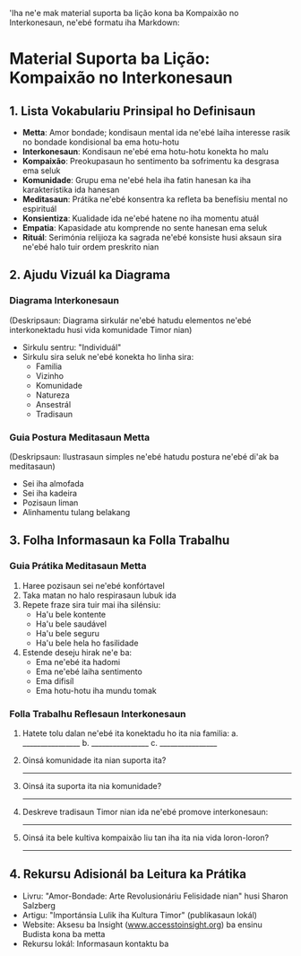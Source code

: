 'Iha ne'e mak material suporta ba lição kona ba Kompaixão no Interkonesaun, ne'ebé formatu iha Markdown:

# Material Suporta ba Lição: Kompaixão no Interkonesaun

## 1. Lista Vokabulariu Prinsipal ho Definisaun

- **Metta**: Amor bondade; kondisaun mental ida ne'ebé laiha interesse rasik no bondade kondisional ba ema hotu-hotu
- **Interkonesaun**: Kondisaun ne'ebé ema hotu-hotu konekta ho malu
- **Kompaixão**: Preokupasaun ho sentimento ba sofrimentu ka desgrasa ema seluk
- **Komunidade**: Grupu ema ne'ebé hela iha fatin hanesan ka iha karakterístika ida hanesan
- **Meditasaun**: Prátika ne'ebé konsentra ka refleta ba benefísiu mental no espirituál
- **Konsientiza**: Kualidade ida ne'ebé hatene no iha momentu atuál
- **Empatia**: Kapasidade atu komprende no sente hanesan ema seluk
- **Rituál**: Serimónia relijioza ka sagrada ne'ebé konsiste husi aksaun sira ne'ebé halo tuir ordem preskrito nian

## 2. Ajudu Vizuál ka Diagrama

### Diagrama Interkonesaun
(Deskripsaun: Diagrama sirkulár ne'ebé hatudu elementos ne'ebé interkonektadu husi vida komunidade Timor nian)

- Sirkulu sentru: "Individuál"
- Sirkulu sira seluk ne'ebé konekta ho linha sira:
  - Familia
  - Vizinho
  - Komunidade
  - Natureza
  - Ansestrál
  - Tradisaun

### Guia Postura Meditasaun Metta
(Deskripsaun: Ilustrasaun simples ne'ebé hatudu postura ne'ebé di'ak ba meditasaun)

- Sei iha almofada
- Sei iha kadeira
- Pozisaun liman
- Alinhamentu tulang belakang

## 3. Folha Informasaun ka Folla Trabalhu

### Guia Prátika Meditasaun Metta

1. Haree pozisaun sei ne'ebé konfórtavel
2. Taka matan no halo respirasaun lubuk ida
3. Repete fraze sira tuir mai iha silénsiu:
   - Ha'u bele kontente
   - Ha'u bele saudável
   - Ha'u bele seguru
   - Ha'u bele hela ho fasilidade
4. Estende deseju hirak ne'e ba:
   - Ema ne'ebé ita hadomi
   - Ema ne'ebé laiha sentimento
   - Ema difisíl
   - Ema hotu-hotu iha mundu tomak

### Folla Trabalhu Reflesaun Interkonesaun

1. Hatete tolu dalan ne'ebé ita konektadu ho ita nia familia:
   a. ________________
   b. ________________
   c. ________________

2. Oinsá komunidade ita nian suporta ita?
   ________________________________

3. Oinsá ita suporta ita nia komunidade?
   ________________________________

4. Deskreve tradisaun Timor nian ida ne'ebé promove interkonesaun:
   ________________________________

5. Oinsá ita bele kultiva kompaixão liu tan iha ita nia vida loron-loron?
   ________________________________

## 4. Rekursu Adisionál ba Leitura ka Prátika

- Livru: "Amor-Bondade: Arte Revolusionáriu Felisidade nian" husi Sharon Salzberg
- Artigu: "Importánsia Lulik iha Kultura Timor" (publikasaun lokál)
- Website: Aksesu ba Insight (www.accesstoinsight.org) ba ensinu Budista kona ba metta
- Rekursu lokál: Informasaun kontaktu ba